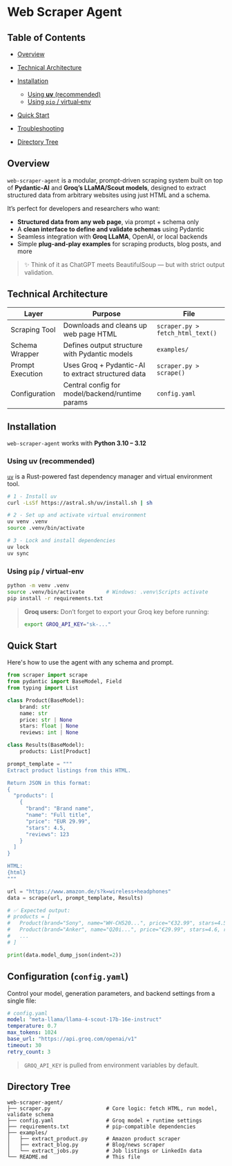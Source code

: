# Web Scraper Agent

## Table of Contents

* [Overview](#overview)
* [Technical Architecture](#technical-architecture)
* [Installation](#installation)

  * [Using **uv** (recommended)](#using-uv-recommended)
  * [Using `pip` / virtual‑env](#using-pip--virtualenv)
* [Quick Start](#quick-start)
* [Troubleshooting](#troubleshooting)
* [Directory Tree](#directory-tree)

## Overview

`web-scraper-agent` is a modular, prompt-driven scraping system built on top of **Pydantic-AI** and **Groq’s LLaMA/Scout models**, designed to extract structured data from arbitrary websites using just HTML and a schema.

It’s perfect for developers and researchers who want:

- **Structured data from any web page**, via prompt + schema only
- A **clean interface to define and validate schemas** using Pydantic
- Seamless integration with **Groq LLaMA**, OpenAI, or local backends
- Simple **plug-and-play examples** for scraping products, blog posts, and more

> ✨ Think of it as ChatGPT meets BeautifulSoup — but with strict output validation.

## Technical Architecture

| Layer             | Purpose                                                                 | File                     |
|------------------|-------------------------------------------------------------------------|--------------------------|
| Scraping Tool     | Downloads and cleans up web page HTML                                  | `scraper.py > fetch_html_text()` |
| Schema Wrapper    | Defines output structure with Pydantic models                          | `examples/`              |
| Prompt Execution  | Uses Groq + Pydantic-AI to extract structured data                     | `scraper.py > scrape()`  |
| Configuration     | Central config for model/backend/runtime params                        | `config.yaml`            |

## Installation

`web-scraper-agent` works with **Python 3.10 – 3.12**

### Using **uv** (recommended)

[`uv`](https://docs.astral.sh/uv/getting-started/features/#projects) is a Rust-powered fast dependency manager and virtual environment tool.

```bash
# 1 - Install uv
curl -LsSf https://astral.sh/uv/install.sh | sh

# 2 - Set up and activate virtual environment
uv venv .venv
source .venv/bin/activate

# 3 - Lock and install dependencies
uv lock
uv sync
```

### Using `pip` / virtual‑env

```bash
python -m venv .venv
source .venv/bin/activate       # Windows: .venv\Scripts activate
pip install -r requirements.txt
```

> **Groq users:** Don’t forget to export your Groq key before running:
>
> ```bash
> export GROQ_API_KEY="sk-..."
> ```

## Quick Start

Here's how to use the agent with any schema and prompt.

```python
from scraper import scrape
from pydantic import BaseModel, Field
from typing import List

class Product(BaseModel):
    brand: str
    name: str
    price: str | None
    stars: float | None
    reviews: int | None

class Results(BaseModel):
    products: List[Product]

prompt_template = """
Extract product listings from this HTML.

Return JSON in this format:
{
  "products": [
    {
      "brand": "Brand name",
      "name": "Full title",
      "price": "EUR 29.99",
      "stars": 4.5,
      "reviews": 123
    }
  ]
}

HTML:
{html}
"""

url = "https://www.amazon.de/s?k=wireless+headphones"
data = scrape(url, prompt_template, Results)

# ✅ Expected output:
# products = [
#   Product(brand="Sony", name="WH-CH520...", price="€32.99", stars=4.5, reviews=29694),
#   Product(brand="Anker", name="Q20i...", price="€29.99", stars=4.6, reviews=31020),
#   ...
# ]

print(data.model_dump_json(indent=2))
```

## Configuration (`config.yaml`)

Control your model, generation parameters, and backend settings from a single file:

```yaml
# config.yaml
model: "meta-llama/llama-4-scout-17b-16e-instruct"
temperature: 0.7
max_tokens: 1024
base_url: "https://api.groq.com/openai/v1"
timeout: 30
retry_count: 3
```

> `GROQ_API_KEY` is pulled from environment variables by default.

## Directory Tree

```text
web-scraper-agent/
├── scraper.py                  # Core logic: fetch HTML, run model, validate schema
├── config.yaml                 # Groq model + runtime settings
├── requirements.txt            # pip-compatible dependencies
├── examples/
│   ├── extract_product.py      # Amazon product scraper
│   ├── extract_blog.py         # Blog/news scraper
│   └── extract_jobs.py         # Job listings or LinkedIn data
└── README.md                   # This file
```
